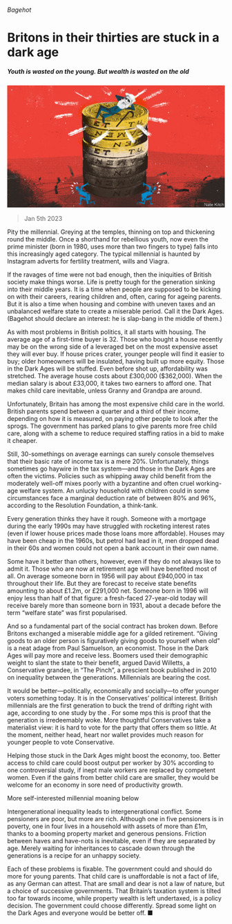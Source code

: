 ###### Bagehot

# Britons in their thirties are stuck in a dark age 

##### Youth is wasted on the young. But wealth is wasted on the old 

![image](images/20230107_BRD000.jpg) 

> Jan 5th 2023 

Pity the millennial. Greying at the temples, thinning on top and thickening round the middle. Once a shorthand for rebellious youth, now even the prime minister (born in 1980, uses more than two fingers to type) falls into this increasingly aged category. The typical millennial is haunted by Instagram adverts for fertility treatment, wills and Viagra. 

If the ravages of time were not bad enough, then the iniquities of British society make things worse. Life is pretty tough for the generation sinking into their middle years. It is a time when people are supposed to be kicking on with their careers, rearing children and, often, caring for ageing parents. But it is also a time when housing and  combine with uneven taxes and an unbalanced welfare state to create a miserable period. Call it the Dark Ages. (Bagehot should declare an interest: he is slap-bang in the middle of them.) 

As with most problems in British politics, it all starts with housing. The average age of a first-time buyer is 32. Those who bought a house recently may be on the wrong side of a leveraged bet on the most expensive asset they will ever buy. If house prices crater, younger people will find it easier to buy; older homeowners will be insulated, having built up more equity. Those in the Dark Ages will be stuffed. Even before  shot up, affordability was stretched. The average house costs about £300,000 ($362,000). When the median salary is about £33,000, it takes two earners to afford one. That makes child care inevitable, unless Granny and Grandpa are around. 

Unfortunately, Britain has among the most expensive child care in the world. British parents spend between a quarter and a third of their income, depending on how it is measured, on paying other people to look after the sprogs. The government has parked plans to give parents more free child care, along with a scheme to reduce required staffing ratios in a bid to make it cheaper. 

Still, 30-somethings on average earnings can surely console themselves that their basic rate of income tax is a mere 20%. Unfortunately, things sometimes go haywire in the tax system—and those in the Dark Ages are often the victims. Policies such as whipping away child benefit from the moderately well-off mixes poorly with a byzantine and often cruel working-age welfare system. An unlucky household with children could in some circumstances face a marginal deduction rate of between 80% and 96%, according to the Resolution Foundation, a think-tank. 

Every generation thinks they have it rough. Someone with a mortgage during the early 1990s may have struggled with rocketing interest rates (even if lower house prices made those loans more affordable). Houses may have been cheap in the 1960s, but petrol had lead in it, men dropped dead in their 60s and women could not open a bank account in their own name. 

Some have it better than others, however, even if they do not always like to admit it. Those who are now at retirement age will have benefited most of all. On average someone born in 1956 will pay about £940,000 in tax throughout their life. But they are forecast to receive state benefits amounting to about £1.2m, or £291,000 net. Someone born in 1996 will enjoy less than half of that figure: a fresh-faced 27-year-old today will receive barely more than someone born in 1931, about a decade before the term “welfare state” was first popularised.

And so a fundamental part of the social contract has broken down. Before Britons exchanged a miserable middle age for a gilded retirement. “Giving goods to an older person is figuratively giving goods to yourself when old” is a neat adage from Paul Samuelson, an economist. Those in the Dark Ages will pay more and receive less. Boomers used their demographic weight to slant the state to their benefit, argued David Willetts, a Conservative grandee, in “The Pinch”, a prescient book published in 2010 on inequality between the generations. Millennials are bearing the cost. 

It would be better—politically, economically and socially—to offer younger voters something today. It is in the Conservatives’ political interest. British millennials are the first generation to buck the trend of drifting right with age, according to one study by the . For some mps this is proof that the generation is irredeemably woke. More thoughtful Conservatives take a materialist view: it is hard to vote for the party that offers them so little. At the moment, neither head, heart nor wallet provides much reason for younger people to vote Conservative. 

Helping those stuck in the Dark Ages might boost the economy, too. Better access to child care could boost output per worker by 30% according to one controversial study, if inept male workers are replaced by competent women. Even if the gains from better child care are smaller, they would be welcome for an economy in sore need of productivity growth. 

More self-interested millennial moaning below 

Intergenerational inequality leads to intergenerational conflict. Some pensioners are poor, but more are rich. Although one in five pensioners is in poverty, one in four lives in a household with assets of more than £1m, thanks to a booming property market and generous pensions. Friction between haves and have-nots is inevitable, even if they are separated by age. Merely waiting for inheritances to cascade down through the generations is a recipe for an unhappy society. 

Each of these problems is fixable. The government could and should do more for young parents. That child care is unaffordable is not a fact of life, as any German can attest. That  are small and dear is not a law of nature, but a choice of successive governments. That Britain’s taxation system is tilted too far towards income, while property wealth is left undertaxed, is a policy decision. The government could choose differently. Spread some light on the Dark Ages and everyone would be better off. ■






